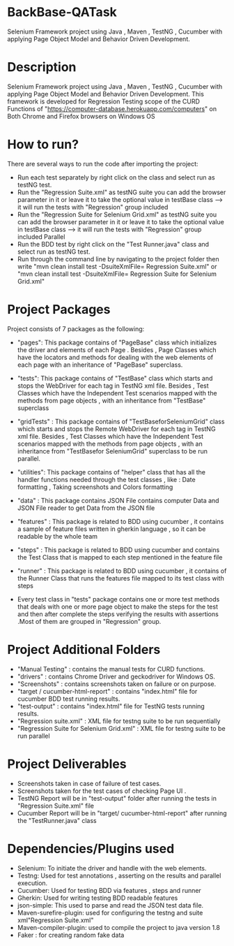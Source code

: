 # BackBase-QATask
Selenium Framework project using Java , Maven , TestNG  , Cucumber with applying Page Object Model and Behavior Driven Development.

# Description 
Selenium Framework project using Java , Maven , TestNG  , Cucumber with applying Page Object Model and Behavior Driven Development.
This framework is developed for Regression Testing scope of the CURD Functions of "https://computer-database.herokuapp.com/computers" on Both Chrome and Firefox browsers on Windows OS

# How to run? 
There are several ways to run the code after importing the project:

- Run each test separately by right click on the class and select run as testNG test.
- Run the "Regression Suite.xml" as testNG suite you can add the browser parameter in it or leave it to take the optional value in testBase class --> it will run the tests with "Regression" group included
- Run the "Regression Suite for Selenium Grid.xml" as testNG suite you can add the browser parameter in it or leave it to take the optional value in testBase class --> it will run the tests with "Regression" group included Parallel 
- Run the BDD test by right click on the "Test Runner.java" class and select run as testNG test.
- Run through the command line by navigating to the project folder then write "mvn clean install test -DsuiteXmlFile= Regression Suite.xml" or "mvn clean install test -DsuiteXmlFile= Regression Suite for Selenium Grid.xml"

# Project Packages
Project consists of 7 packages as the following:

- "pages": This package contains of "PageBase" class which initializes the driver and elements of each Page . 
  Besides , Page Classes which have the locators and methods for dealing with the web elements of each page with an inheritance of "PageBase" superclass.

- "tests": This package contains of "TestBase" class which starts and stops the WebDriver for each <Test> tag in TestNG xml file. 
    Besides , Test Classes which have the Independent Test scenarios mapped with the methods from page objects , with an inheritance from "TestBase" superclass 
    
- "gridTests" : This package contains of "TestBaseforSeleniumGrid" class which starts and stops the Remote WebDriver for each <Test> tag in TestNG xml file. Besides , Test Classes which have the Independent Test scenarios mapped with the methods from page objects , with an inheritance from "TestBasefor SeleniumGrid" superclass to be run parallel.
  
- "utilities": This package contains of "helper" class that has all the handler functions needed through the test classes , like : Date formatting , Taking screenshots and Colors formatting

- "data" :  This package contains JSON File contains computer Data and JSON File reader to get Data from the JSON file

- "features" :  This package is related to BDD using cucumber , it contains a sample of feature files written in gherkin language , so it can be readable by the whole team

- "steps" :  This package is related to BDD using cucumber and contains the Test Class that is mapped to each step mentioned in the feature file

- "runner" :  This package is related to BDD using cucumber , it contains of the Runner Class that runs the features file mapped to its test class with steps


- Every test class in "tests" package contains one or more test methods that deals with one or more page object to make the steps for the test and then after complete the steps verifying the results with assertions .Most of them are grouped in "Regression" group.

# Project Additional Folders 
- "Manual Testing" :  contains the manual tests for CURD functions.
- "drivers" : contains Chrome Driver and geckodriver for Windows OS.
- "Screenshots" :  contains screenshots taken on failure or on purpose.
- "target / cucumber-html-report" :  contains "index.html" file for cucumber BDD test running results.
- "test-output" : contains "index.html" file for TestNG tests running results.
- "Regression suite.xml" :  XML file for testng suite to be run sequentially
- "Regression Suite for Selenium Grid.xml" :  XML file for testng suite to be run parallel


# Project Deliverables 
- Screenshots taken in case of failure of test cases.
- Screenshots taken for the test cases of checking Page UI .
- TestNG Report will be in  "test-output" folder after running the tests in "Regression Suite.xml" file
- Cucumber Report will be in "target/ cucumber-html-report" after running the "TestRunner.java" class


# Dependencies/Plugins used
- Selenium: To initiate the driver and handle with the web elements.
- Testng: Used for test annotations , asserting on the results and parallel execution.
- Cucumber: Used for testing BDD via features , steps and runner 
- Gherkin: Used for writing testing BDD readable features 
- json-simple: This used to parse  and read the JSON test data file.
- Maven-surefire-plugin: used for configuring the testng and suite xml"Regression Suite.xml"
- Maven-compiler-plugin: used to compile the project to  java version 1.8 
- Faker : for creating random fake data
